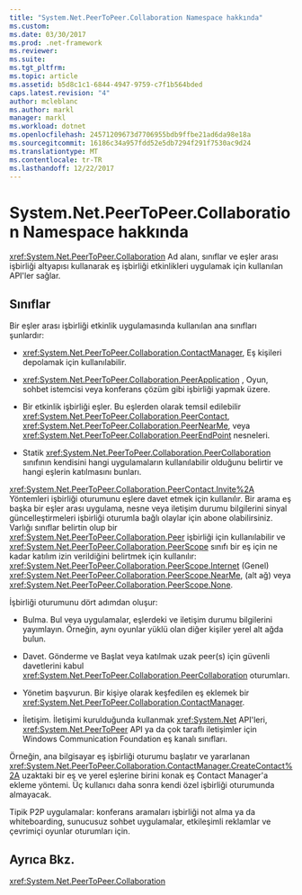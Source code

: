 ```yaml
---
title: "System.Net.PeerToPeer.Collaboration Namespace hakkında"
ms.custom: 
ms.date: 03/30/2017
ms.prod: .net-framework
ms.reviewer: 
ms.suite: 
ms.tgt_pltfrm: 
ms.topic: article
ms.assetid: b5d8c1c1-6844-4947-9759-c7f1b564bded
caps.latest.revision: "4"
author: mcleblanc
ms.author: markl
manager: markl
ms.workload: dotnet
ms.openlocfilehash: 24571209673d7706955bdb9ffbe21ad6da98e18a
ms.sourcegitcommit: 16186c34a957fdd52e5db7294f291f7530ac9d24
ms.translationtype: MT
ms.contentlocale: tr-TR
ms.lasthandoff: 12/22/2017
---
```

# <a name="about-the-systemnetpeertopeercollaboration-namespace"></a>System.Net.PeerToPeer.Collaboration Namespace hakkında
<xref:System.Net.PeerToPeer.Collaboration> Ad alanı, sınıflar ve eşler arası işbirliği altyapısı kullanarak eş işbirliği etkinlikleri uygulamak için kullanılan API'ler sağlar.  
  
## <a name="classes"></a>Sınıflar  
 Bir eşler arası işbirliği etkinlik uygulamasında kullanılan ana sınıfları şunlardır:  
  
-   <xref:System.Net.PeerToPeer.Collaboration.ContactManager>, Eş kişileri depolamak için kullanılabilir.  
  
-   <xref:System.Net.PeerToPeer.Collaboration.PeerApplication> , Oyun, sohbet istemcisi veya konferans çözüm gibi işbirliği yapmak üzere.  
  
-   Bir etkinlik işbirliği eşler.  Bu eşlerden olarak temsil edilebilir <xref:System.Net.PeerToPeer.Collaboration.PeerContact>, <xref:System.Net.PeerToPeer.Collaboration.PeerNearMe>, veya <xref:System.Net.PeerToPeer.Collaboration.PeerEndPoint> nesneleri.  
  
-   Statik <xref:System.Net.PeerToPeer.Collaboration.PeerCollaboration> sınıfının kendisini hangi uygulamaların kullanılabilir olduğunu belirtir ve hangi eşlerin katılmasını bunları.  
  
 <xref:System.Net.PeerToPeer.Collaboration.PeerContact.Invite%2A> Yöntemleri işbirliği oturumunu eşlere davet etmek için kullanılır.  Bir arama eş başka bir eşler arası uygulama, nesne veya iletişim durumu bilgilerini sinyal güncelleştirmeleri işbirliği oturumla bağlı olaylar için abone olabilirsiniz. Varlığı sınıflar belirtin olup bir <xref:System.Net.PeerToPeer.Collaboration.Peer> işbirliği için kullanılabilir ve <xref:System.Net.PeerToPeer.Collaboration.PeerScope> sınıfı bir eş için ne kadar katılım izin verildiğini belirtmek için kullanılır: <xref:System.Net.PeerToPeer.Collaboration.PeerScope.Internet> (Genel) <xref:System.Net.PeerToPeer.Collaboration.PeerScope.NearMe>, (alt ağ) veya <xref:System.Net.PeerToPeer.Collaboration.PeerScope.None>.  
  
 İşbirliği oturumunu dört adımdan oluşur:  
  
-   Bulma. Bul veya uygulamalar, eşlerdeki ve iletişim durumu bilgilerini yayımlayın.  Örneğin, aynı oyunlar yüklü olan diğer kişiler yerel alt ağda bulun.  
  
-   Davet. Gönderme ve Başlat veya katılmak uzak peer(s) için güvenli davetlerini kabul <xref:System.Net.PeerToPeer.Collaboration.PeerCollaboration> oturumları.  
  
-   Yönetim başvurun. Bir kişiye olarak keşfedilen eş eklemek bir <xref:System.Net.PeerToPeer.Collaboration.ContactManager>.  
  
-   İletişim. İletişimi kurulduğunda kullanmak <xref:System.Net> API'leri, <xref:System.Net.PeerToPeer> API ya da çok taraflı iletişimler için Windows Communication Foundation eş kanalı sınıfları.  
  
 Örneğin, ana bilgisayar eş işbirliği oturumu başlatır ve yararlanan <xref:System.Net.PeerToPeer.Collaboration.ContactManager.CreateContact%2A> uzaktaki bir eş ve yerel eşlerine birini konak eş Contact Manager'a ekleme yöntemi.  Üç kullanıcı daha sonra kendi özel işbirliği oturumunda almayacak.  
  
 Tipik P2P uygulamalar: konferans aramaları işbirliği not alma ya da whiteboarding, sunucusuz sohbet uygulamalar, etkileşimli reklamlar ve çevrimiçi oyunlar oturumları için.  
  
## <a name="see-also"></a>Ayrıca Bkz.  
 <xref:System.Net.PeerToPeer.Collaboration>

